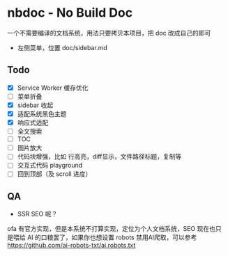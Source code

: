 # nbdoc - No Build Doc

一个不需要编译的文档系统，用法只要拷贝本项目，把 doc 改成自己的即可

- 左侧菜单，位置 doc/sidebar.md

## Todo

- [x] Service Worker 缓存优化
- [ ] 菜单折叠
- [x] sidebar 收起
- [x] 适配系统黑色主题
- [x] 响应式适配
- [ ] 全文搜索
- [ ] TOC
- [ ] 图片放大
- [ ] 代码块增强，比如 行高亮，diff显示，文件路径标题，复制等
- [ ] 交互式代码 playground
- [ ] 回到顶部（及 scroll 进度）

## QA

- SSR SEO 呢？

ofa 有官方实现，但是本系统不打算实现，定位为个人文档系统，SEO 现在也只是喂给 AI 的口粮罢了，如果你也想设置 robots 禁用AI爬取，可以参考 https://github.com/ai-robots-txt/ai.robots.txt

